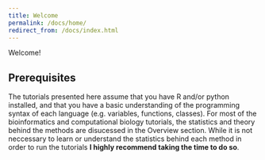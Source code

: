 ```yaml
---
title: Welcome
permalink: /docs/home/
redirect_from: /docs/index.html
---
```

Welcome!

## Prerequisites
The tutorials presented here assume that you have R and/or python installed, and that you have a basic understanding of the programming syntax of each language (e.g. variables, functions, classes). For most of the bioinformatics and computational biology tutorials, the statistics and theory behind the methods are disucessed in the Overview section. While it is not neccessary to learn or understand the statistics behind each method in order to run the tutorials **I highly recommend taking the time to do so**. 